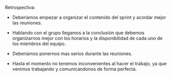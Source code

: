 Retrospectiva:

- Deberiamos empezar a organizar el contenido del sprint y acordar mejor las reuniones.

- Hablando con el grupo llegamos a la conclusión que debemos organizarnos mejor con los horarios y la disponibilidad de cada uno de los miembros del equipo.

- Deberiamos ponernos mas serios durante las reuniones.

- Hasta el momento no tenemos inconvenientes al hacer el trabajo, ya que venimos trabajando y comunicandonos de forma perfecta.